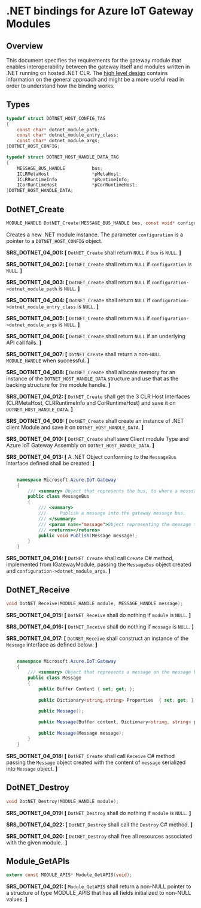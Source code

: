 .NET bindings for Azure IoT Gateway Modules
===========================================

Overview
--------


This document specifies the requirements for the gateway module that enables
interoperability between the gateway itself and modules written in .NET
running on hosted .NET CLR. The [high level design](./dotnet_bindings_hld.md) contains
information on the general approach and might be a more useful read in order to
understand how the binding works.

Types
-----
```c
typedef struct DOTNET_HOST_CONFIG_TAG
{
    const char* dotnet_module_path;
    const char* dotnet_module_entry_class;
    const char* dotnet_module_args;
}DOTNET_HOST_CONFIG;

typedef struct DOTNET_HOST_HANDLE_DATA_TAG
{
    MESSAGE_BUS_HANDLE          bus;
    ICLRMetaHost                *pMetaHost;
    ICLRRuntimeInfo             *pRuntimeInfo;
    ICorRuntimeHost             *pCorRuntimeHost;
}DOTNET_HOST_HANDLE_DATA;
```

DotNET_Create
-------------
```c
MODULE_HANDLE DotNET_Create(MESSAGE_BUS_HANDLE bus, const void* configuration);
```
Creates a new .NET module instance. The parameter `configuration` is a
pointer to a `DOTNET_HOST_CONFIG` object.


**SRS_DOTNET_04_001: [** `DotNET_Create` shall return `NULL` if `bus` is `NULL`. **]**

**SRS_DOTNET_04_002: [** `DotNET_Create` shall return `NULL` if `configuration` is `NULL`. **]**

**SRS_DOTNET_04_003: [** `DotNET_Create` shall return `NULL` if `configuration->dotnet_module_path` is `NULL`. **]**

**SRS_DOTNET_04_004: [** `DotNET_Create` shall return `NULL` if `configuration->dotnet_module_entry_class` is `NULL`. **]**

**SRS_DOTNET_04_005: [** `DotNET_Create` shall return `NULL` if `configuration->dotnet_module_args` is `NULL`. **]**

**SRS_DOTNET_04_006: [** `DotNET_Create` shall return `NULL` if an underlying API call fails. **]**

**SRS_DOTNET_04_007: [** `DotNET_Create` shall return a non-`NULL` `MODULE_HANDLE` when successful. **]**

**SRS_DOTNET_04_008: [** `DotNET_Create` shall allocate memory for an instance of the `DOTNET_HOST_HANDLE_DATA` structure and use that as the backing structure for the module handle. **]**

**SRS_DOTNET_04_012: [** `DotNET_Create` shall get the 3 CLR Host Interfaces (CLRMetaHost, CLRRuntimeInfo and CorRuntimeHost) and save it on `DOTNET_HOST_HANDLE_DATA`. **]**

**SRS_DOTNET_04_009: [** `DotNET_Create` shall create an instance of .NET client Module and save it on `DOTNET_HOST_HANDLE_DATA`. **]**

**SRS_DOTNET_04_010: [** `DotNET_Create` shall save Client module Type and Azure IoT Gateway Assembly on `DOTNET_HOST_HANDLE_DATA`. **]**

**SRS_DOTNET_04_013: [** A .NET Object conforming to the `MessageBus` interface defined shall be created: **]**
~~~~~~~~~~~~~~~~~~~~~~~~~~~~~~~~~~~~~~~~~~~~~~~~~~~~~~~~~~~~~~~~~~~~~~~~~~ C#
    
    namespace Microsoft.Azure.IoT.Gateway
    {
        /// <summary> Object that represents the bus, to where a messsage is going to be published </summary>
        public class MessageBus
        {
            /// <summary>
            ///     Publish a message into the gateway message bus. 
            /// </summary>
            /// <param name="message">Object representing the message to be published into the bus.</param>
            /// <returns></returns>
            public void Publish(Message message);
        }        
    }
~~~~~~~~~~~~~~~~~~~~~~~~~~~~~~~~~~~~~~~~~~~~~~~~~~~~~~~~~~~~~~~~~~~~~~~~~~

**SRS_DOTNET_04_014: [** `DotNET_Create` shall call `Create` C# method, implemented from IGatewayModule, passing the `MessageBus` object created and `configuration->dotnet_module_args`. **]**


DotNET_Receive
---------------
```c
void DotNET_Receive(MODULE_HANDLE module, MESSAGE_HANDLE message);
```
**SRS_DOTNET_04_015: [** `DotNET_Receive` shall do nothing if `module` is `NULL`. **]**

**SRS_DOTNET_04_016: [** `DotNET_Receive` shall do nothing if `message` is `NULL`. **]**

**SRS_DOTNET_04_017: [** `DotNET_Receive` shall construct an instance of the `Message` interface as defined below: **]**

~~~~~~~~~~~~~~~~~~~~~~~~~~~~~~~~~~~~~~~~~~~~~~~~~~~~~~~~~~~~~~~~~~~~~~~~~~ C#
    
    namespace Microsoft.Azure.IoT.Gateway
    {
        /// <summary> Object that represents a message on the message bus. </summary>
        public class Message
        {
            public Buffer Content { set; get; };
            
            public Dictionary<string,string> Properties  { set; get; };

            public Message();
            
            public Message(Buffer content, Dictionary<string, string> properties); 
            
            public Message(Message message);
        }        
    }
~~~~~~~~~~~~~~~~~~~~~~~~~~~~~~~~~~~~~~~~~~~~~~~~~~~~~~~~~~~~~~~~~~~~~~~~~~

**SRS_DOTNET_04_018: [** `DotNET_Create` shall call `Receive` C# method passing the `Message` object created with the content of `message` serialized into `Message` object. **]**


DotNET_Destroy
--------------
```c
void DotNET_Destroy(MODULE_HANDLE module);
```
**SRS_DOTNET_04_019: [** `DotNET_Destroy` shall do nothing if `module` is `NULL`. **]**

**SRS_DOTNET_04_022: [** `DotNET_Destroy` shall call the `Destroy` C# method. **]**

**SRS_DOTNET_04_020: [** `DotNET_Destroy` shall free all resources associated with the given module.. **]**

Module_GetAPIs
--------------
```c
extern const MODULE_APIS* Module_GetAPIS(void);
```
**SRS_DOTNET_04_021: [** `Module_GetAPIS` shall return a non-NULL pointer to a structure of type MODULE_APIS that has all fields initialized to non-NULL values. **]**
